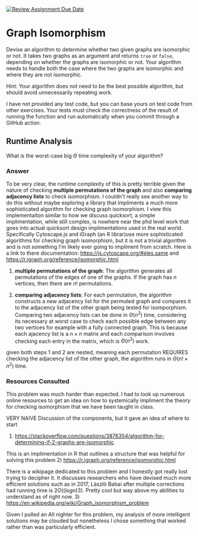 [![Review Assignment Due Date](https://classroom.github.com/assets/deadline-readme-button-24ddc0f5d75046c5622901739e7c5dd533143b0c8e959d652212380cedb1ea36.svg)](https://classroom.github.com/a/NYae883E)

# Graph Isomorphism

Devise an algorithm to determine whether two given graphs are isomorphic or not.
It takes two graphs as an argument and returns `true` or `false`, depending on
whether the graphs are isomorphic or not. Your algorithm needs to handle both
the case where the two graphs are isomorphic and where they are not isomorphic.

Hint: Your algorithm does not need to be the best possible algorithm, but should
avoid unnecessarily repeating work.

I have not provided any test code, but you can base yours on test code from
other exercises. Your tests must check the correctness of the result of running
the function and run automatically when you commit through a GitHub action.

## Runtime Analysis

What is the worst-case big $\Theta$ time complexity of your algorithm?

### Answer

To be very clear, the runtime complexity of this is pretty terrible given the nature of checking **multiple permutations of the graph** and also **comparing adjacency lists** to check isomorphism. I couldn't really see another way to do this without maybe exploring a library that impliments a much more sophisticated algorithm for checking graph isomorphism. I view this implementaiton similar to how we discuss quicksort, a simple implimentation, while still complex, is nowhere near the phd level work that goes into actual quicksort design implimentations used in the real world. Specifically Cytoscape.js and iGraph (an R librar)use more sophisticated algorithms for checking graph isomorphism, but it is not a trivial algorithm and is not something I'm likely ever going to impliment from scratch. Here is a link to there documentation: https://js.cytoscape.org/#eles.same and https://r.igraph.org/reference/isomorphic.html

1. **multiple permutations of the graph**: The algorithm generates all permutations of the edges of one of the graphs. If the graph has $n$ vertices, then there are $n!$ permutations.

2. **comparing adjacency lists**: For each permutation, the algorithm constructs a new adjacency list for the permuted graph and compares it to the adjacency list of the other graph being tested for isomporphism. Comparing two adjacency lists can be done in $\Theta(n^2)$ time, considering its necessary at worst case to check each possible edge between any two vertices for example with a fully connected graph. This is because each ajacency list is a $n \times n$ matrix and each comparison involves checking each entry in the matrix, which is $\Theta(n^2)$ work.

given both steps 1 and 2 are nested, meaning each permutation REQUIRES checking the adjacency list of the other graph, the algorithm runs in $\Theta(n! \times n^2)$ time.

### Resources Consulted

This problem was much harder than expected. I had to look up numerous online resources to get an idea on how to systemically impliment the theory for checking isomorphism that we have been taught in class.

VERY NAIVE Discussion of the components, but it gave an idea of where to start
1) https://stackoverflow.com/questions/3876354/algorithm-for-determining-if-2-graphs-are-isomorphic

This is an implimentation in R that outlines a structure that was helpful for solving this problem
2) https://r.igraph.org/reference/isomorphic.html

There is a wikipage dedicated to this problem and I honestly got really lost trying to decipher it. It discusses researchers who have devised much more efficient solutions such as in 2017, László Babai after multiple corrections had running time is $2O((log n)3)$. Pretty cool but way above my abilities to understand as of right now.
3) https://en.wikipedia.org/wiki/Graph_isomorphism_problem

Given I pulled an All nighter for this problem, my analysis of more intelligent solutions may be clouded but nonetheless I chose something that worked rather than was particularly efficient.
